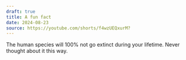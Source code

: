 ```yaml
---
draft: true
title: A fun fact
date: 2024-08-23
source: https://youtube.com/shorts/f4wzUEQxurM?
---
```


The human species will 100% not go extinct during your lifetime. Never thought about it this way.
